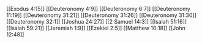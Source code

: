 [[Exodus 4:15]]
[[Deuteronomy 4:9]]
[[Deuteronomy 6:7]]
[[Deuteronomy 11:19]]
[[Deuteronomy 31:21]]
[[Deuteronomy 31:26]]
[[Deuteronomy 31:30]]
[[Deuteronomy 32:1]]
[[Joshua 24:27]]
[[2 Samuel 14:3]]
[[Isaiah 51:16]]
[[Isaiah 59:21]]
[[Jeremiah 1:9]]
[[Ezekiel 2:5]]
[[Matthew 10:18]]
[[John 12:48]]
